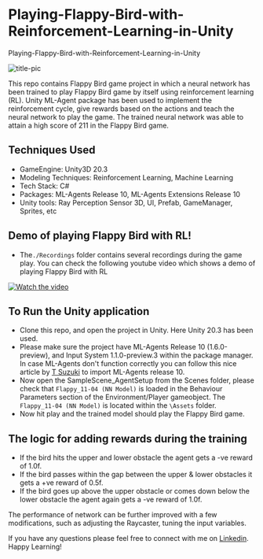# Playing-Flappy-Bird-with-Reinforcement-Learning-in-Unity

Playing-Flappy-Bird-with-Reinforcement-Learning-in-Unity

![title-pic](https://github.com/saha0073/Playing-Flappy-Bird-with-Reinforcement-Learning-in-Unity/blob/main/Capture_211.PNG)

This repo contains Flappy Bird game project in which a neural network has been trained to play Flappy Bird game by itself using reinforcement learning (RL). Unity ML-Agent package has been used to implement the reinforcement cycle, give rewards based on the actions and teach the neural network to play the game. The trained neural network was able to attain a high score of 211 in the Flappy Bird game.     

## Techniques Used
* GameEngine: Unity3D 20.3
* Modeling Techniques: Reinforcement Learning, Machine Learning
* Tech Stack: C#
* Packages: ML-Agents Release 10, ML-Agents Extensions Release 10
* Unity tools: Ray Perception Sensor 3D, UI, Prefab, GameManager, Sprites, etc


## Demo of playing Flappy Bird with RL!
* The`./Recordings` folder contains several recordings during the game play. You can check the following youtube video which shows a demo of playing Flappy Bird with RL 

[![Watch the video](https://yt-embed.live/embed?v=OlRH2p7SFS4)](https://www.youtube.com/watch?v=OlRH2p7SFS4 "Watch the video")


## To Run the Unity application
* Clone this repo, and open the project in Unity. Here Unity 20.3 has been used.
* Please make sure the project have ML-Agents Release 10 (1.6.0-preview), and Input System 1.1.0-preview.3 within the package manager. In case ML-Agents don't function correctly you can follow this nice article by [T Suzuki](https://dev.to/tsuz/run-unity-ml-agents-examples-on-mac-52p6) to import ML-Agents release 10.
* Now open the SampleScene_AgentSetup from the Scenes folder, please check that `Flappy_11-04 (NN Model)` is loaded in the Behaviour Parameters section of the Environment/Player gameobject. The `Flappy_11-04 (NN Model)` is located within the `\Assets` folder. 
* Now hit play and the trained model should play the Flappy Bird game.


## The logic for adding rewards during the training
* If the bird hits the upper and lower obstacle the agent gets a -ve reward of 1.0f.
* If the bird passes within the gap between the upper & lower obstacles it gets a +ve reward of 0.5f.
* If the bird goes up above the upper obstacle or comes down below the lower obstacle the agent again gets a -ve reward of 1.0f.

The performance of network can be further improved with a few modifications, such as adjusting the Raycaster, tuning the input variables.

If you have any questions please feel free to connect with me on [Linkedin](https://www.linkedin.com/in/subhodip-saha-li/). Happy Learning!




